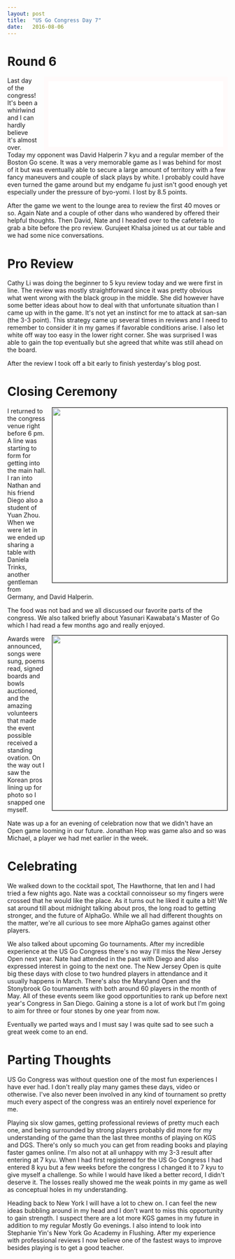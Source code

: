 ```yaml
---
layout: post
title:  "US Go Congress Day 7"
date:   2016-08-06
---
```


# Round 6

<iframe id="gokibitz-EyootVktb" src="//gokibitz.com/kifu/EyootVktb"
style="float: right; margin-left: 1em; width: 400px; max-height:
585px; display: block; border: 10px solid snow;"></iframe> <script
src="//gokibitz.com/embed/EyootVktb"></script>

Last day of the congress! It's been a whirlwind and I can hardly
believe it's almost over. Today my opponent was David Halperin 7 kyu
and a regular member of the Boston Go scene. It was a very memorable
game as I was behind for most of it but was eventually able to secure
a large amount of territory with a few fancy maneuvers and couple of
slack plays by white. I probably could have even turned the game
around but my endgame fu just isn't good enough yet especially under
the pressure of byo-yomi. I lost by 8.5 points.

After the game we went to the lounge area to review the first 40 moves
or so. Again Nate and a couple of other dans who wandered by offered
their helpful thoughts. Then David, Nate and I headed over to the
cafeteria to grab a bite before the pro review. Gurujeet Khalsa joined
us at our table and we had some nice conversations.

# Pro Review

Cathy Li was doing the beginner to 5 kyu review today and we were
first in line. The review was mostly straightforward since it was
pretty obvious what went wrong with the black group in the middle. She
did however have some better ideas about how to deal with that
unfortunate situation than I came up with in the game. It's not yet an
instinct for me to attack at san-san (the 3-3 point). This strategy
came up several times in reviews and I need to remember to consider it
in my games if favorable conditions arise. I also let white off way too
easy in the lower right corner. She was surprised I was able to gain
the top eventually but she agreed that white was still ahead on the
board.

After the review I took off a bit early to finish yesterday's blog
post.

# Closing Ceremony

<image width="400" style="float: right; margin-left: 1em;
margin-bottom: 1em; border: 1px solid;"
src="http://swannodette.github.io/baduk/assets/images/awards1.jpg"></image>

I returned to the congress venue right before 6 pm. A line was
starting to form for getting into the main hall. I ran into Nathan and
his friend Diego also a student of Yuan Zhou. When we were let in we
ended up sharing a table with Daniela Trinks, another gentleman
from Germany, and David Halperin.

The food was not bad and we all discussed our favorite parts of the
congress. We also talked briefly about Yasunari Kawabata's Master of
Go which I had read a few months ago and really enjoyed.

<image width="400" style="float: right; margin-left: 1em;
margin-bottom: 1em; border: 1px solid;"
src="http://swannodette.github.io/baduk/assets/images/awards2.jpg"></image>

Awards were announced, songs were sung, poems read, signed boards and
bowls auctioned, and the amazing volunteers that made the event
possible received a standing ovation. On the way out I saw the Korean
pros lining up for photo so I snapped one myself.

Nate was up a for an evening of celebration now that we didn't have an
Open game looming in our future. Jonathan Hop was game also and so was
Michael, a player we had met earlier in the week.

# Celebrating

We walked down to the cocktail spot, The Hawthorne, that Ien and I had
tried a few nights ago. Nate was a cocktail connoisseur so my fingers
were crossed that he would like the place. As it turns out he liked it
quite a bit! We sat around till about midnight talking about pros, the
long road to getting stronger, and the future of AlphaGo. While we all
had different thoughts on the matter, we're all curious to see more
AlphaGo games against other players.

We also talked about upcoming Go tournaments. After my incredible
experience at the US Go Congress there's no way I'll miss the New
Jersey Open next year. Nate had attended in the past with Diego and
also expressed interest in going to the next one. The New Jersey Open
is quite big these days with close to two hundred players in
attendance and it usually happens in March. There's also the Maryland
Open and the Stonybrook Go tournaments with both around 60 players in
the month of May. All of these events seem like good opportunities to
rank up before next year's Congress in San Diego. Gaining a stone is a
lot of work but I'm going to aim for three or four stones by one year
from now.

Eventually we parted ways and I must say I was quite sad to see such a
great week come to an end.

# Parting Thoughts

US Go Congress was without question one of the most fun experiences I
have ever had. I don't really play many games these days, video or
otherwise. I've also never been involved in any kind of tournament so
pretty much every aspect of the congress was an entirely novel
experience for me. 

Playing six slow games, getting professional reviews of pretty much
each one, and being surrounded by strong players probably did more for
my understanding of the game than the last three months of playing on
KGS and DGS. There's only so much you can get from reading books and
playing faster games online. I'm also not at all unhappy with my 3-3
result after entering at 7 kyu. When I had first registered for the US
Go Congress I had entered 8 kyu but a few weeks before the congress I
changed it to 7 kyu to give myself a challenge. So while I would have
liked a better record, I didn't deserve it. The losses really showed
me the weak points in my game as well as conceptual holes in my
understanding.

Heading back to New York I will have a lot to chew on. I can feel the
new ideas bubbling around in my head and I don't want to miss this
opportunity to gain strength. I suspect there are a lot more KGS games
in my future in addition to my regular Mostly Go evenings. I also
intend to look into Stephanie Yin's New York Go Academy in
Flushing. After my experience with professional reviews I now believe
one of the fastest ways to improve besides playing is to get a
good teacher.
